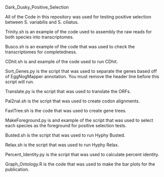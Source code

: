Dark_Dusky_Positive_Selection

All of the Code in this repository was used for testing positive selection between S. variabilis and S. ciliatus. 

Trinity.sh is an example of the code used to assembly the raw reads for both species into transcriptomes.

Busco.sh is an example of the code that was used to check the transcriptomes for completedness.

CDhit.sh is and example of the code used to run CDhit.

Sort_Genes.py is the script that was used to separate the genes based off of EggNogMapper annotation. You must remove the header line before this script will run.

Translate.py is the script that was used to translate the ORFs.

Pal2nal.sh is the script that was used to create codon alignments.

FastTree.sh is the code that was used to create gene trees.

MakeForeground.py is and example of the script that was used to select each species as the foreground for positive selection tests. 

Busted.sh is the script that was used to run Hyphy Busted.

Relax.sh is the script that was used to run Hyphy Relax.

Percent_Identity.py is the script that was used to calculate percent identity.

Graph_Ontology.R is the code that was used to make the bar plots for the publication.

